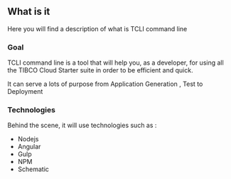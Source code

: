 ## What is it

Here you will find a description of what is TCLI command line

### Goal

TCLI command line is a tool that will help you, as a developer, for using all the TIBCO Cloud Starter suite in order to be efficient and quick.

It can serve a lots of purpose from Application Generation , Test to Deployment

### Technologies

Behind the scene, it will use technologies such as : 
- Nodejs
- Angular
- Gulp
- NPM
- Schematic
